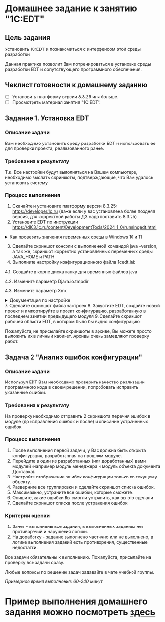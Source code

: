 # Домашнее задание к занятию "1C:EDT"

## Цель задания
Установить 1C:EDT и познакомиться с интерфейсом этой среды разработки

Данная практика позволит Вам потренироваться в установке среды разработки EDT и сопутствующего программного обеспечения.

## Чеклист готовности к домашнему заданию

- [ ] Установить платформу версии 8.3.25 или больше.
- [ ] Просмотреть материал занятия "1C:EDT".

## Задание 1. Установка EDT

### Описание задачи
Вам необходимо установить среду разработки EDT и использовать ее для проверки проекта, реализованного ранее.

### Требования к результату
Т.к. Все настройки будут выполняться на Вашем компьютере, необходимо выслать скриншоты, подтверждающие, что Вам удалось установить систему

### Процесс выполнения
1. Скачайте и установите платформу версии 8.3.25: https://developer.1c.ru (даже если у вас установлена более поздняя версия, для корректной работы ДЗ надо поставить 8.3.25)
2. Установите EDT по инструкции https://dl03.1c.ru/content/DevelopmentTools/2024_1_0/runningedt.html
<details>
  <summary>Как проверить значения переменных среды в Windows 10 и 11</summary>
  https://remontka.pro/environment-variables-windows/?ysclid=lc3alynrna477263717
</details>

3. Сделайте скриншот консоли с выполненной командой java -version, а так же, скриншот корректно установленных переменных среды JAVA_HOME и PATH
4. Выполните настройку конфигурационного файла 1cedt.ini:

4.1. Создайте в корне диска папку для временных файлов java

4.2. Измените параметр Djava.io.tmpdir

4.3. Измените параметр Xmx

<details>
  <summary>Документация по настройке</summary>
  https://its.1c.ru/db/edtdoc/content/10429/hdoc/ (см раздел "Импорт больших конфигураций")
</details>
7. Сделайте скриншот файла настроек
8. Запустите EDT, создайте новый проект и импортируйте в проект конфигурацию, разработанную в последнем занятии предыдущего модуля 
9. Сделайте скриншот рабочей области EDT, в котором было бы видно конфигурацию

Пожалуйста, не присылайте скриншоты в архиве, Вы можете просто выложить их в личный кабинет. Архивы очень замедляют проверку работ.

## Задача 2 "Анализ ошибок конфигурации"

### Описание задачи
Используя EDT Вам необходимо проверить качество реализации программного кода в своем решении, попробовать исправить указанные ошибки.

### Требования к результату
На проверку необходимо отправить 2 скриншота перечня ошибок в модуле (до исправления ошибок и после) и описание устраненных ошибок

### Процесс выполнения
1. После выполнения первой задачи, у Вас должна быть открыта конфигурация, разработанная на прошлом модуле.
2. Перейдите в один из разработанных (или доработанных) вами модулей (например модуль менеджера и модуль объекта документа Доставка).
3. Настройте отображение ошибок конфигурации только по текущему объекту.
4. Разверните все группировки и сделайте скриншот списка ошибок.
5. Максимально, устраните все ошибки, которые сможете.
6. Опишите, какие ошибки Вы смогли устранить, как вы это сделали
7. Сделайте скриншот списка после устранения ошибок

### Критерии оценки

1. Зачет - выполнены все задания, в выполненных заданиях нет противоречий и нарушения логики. 
2. На доработку - задание выполнено частично или не выполнено, в логике выполнения заданий есть противоречия, существенные недостатки.

Все задачи обязательны к выполнению. Пожалуйста, присылайте на проверку все задачи сразу.

Любые вопросы по решению задач задавайте в чате учебной группы.

*Примерное время выполнения: 60-240 минут*

# Пример выполнения домашнего задания можно посмотреть [здесь](HW_13_1example.MD)
